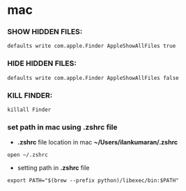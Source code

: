 # mac


### SHOW HIDDEN FILES:
```shell
defaults write com.apple.Finder AppleShowAllFiles true
```

### HIDE HIDDEN FILES:
```shell
defaults write com.apple.Finder AppleShowAllFiles false
```

### KILL FINDER:
```shell
killall Finder
```

### set path in mac using **.zshrc** file
* **.zshrc** file location in mac **~/Users/ilankumaran/.zshrc**
```shell
open ~/.zshrc
```
* setting path in **.zshrc** file
```text
export PATH="$(brew --prefix python)/libexec/bin:$PATH"
```